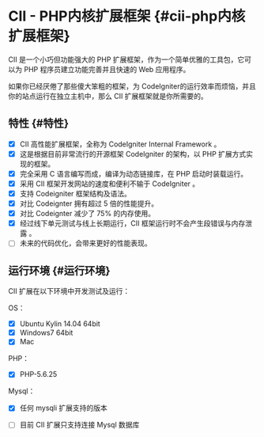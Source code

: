 # CII - PHP内核扩展框架 {#cii-php内核扩展框架}

CII 是一个小巧但功能强大的 PHP 扩展框架，作为一个简单优雅的工具包，它可以为 PHP 程序员建立功能完善并且快速的 Web 应用程序。

如果你已经厌倦了那些傻大笨粗的框架，为 CodeIgniter的运行效率而烦恼，并且你的站点运行在独立主机中，那么 CII 扩展框架就是你所需要的。

## 特性 {#特性}

* [x] CII 高性能扩展框架，全称为 CodeIgniter Internal Framework 。
* [x] 这是根据目前非常流行的开源框架 CodeIgniter 的架构，以 PHP 扩展方式实现的框架。
* [x] 完全采用 C 语言编写而成，编译为动态链接库，在 PHP 启动时装载运行。
* [x] 采用 CII 框架开发网站的速度和便利不输于 CodeIgniter 。
* [x] 支持 Codeigniter 框架结构及语法。
* [x] 对比 Codeignter 拥有超过 5 倍的性能提升。
* [x] 对比 Codeignter 减少了 75% 的内存使用。
* [x] 经过线下单元测试与线上长期运行，CII 框架运行时不会产生段错误与内存泄露 。
* [ ] 未来的代码优化，会带来更好的性能表现。

## 运行环境 {#运行环境}

CII 扩展在以下环境中开发测试及运行：

OS：

* [x] Ubuntu Kylin 14.04 64bit
* [x] Windows7 64bit
* [x] Mac

PHP：

* [x] PHP-5.6.25

Mysql：

* [x] 任何 mysqli 扩展支持的版本
* [ ] 目前 CII 扩展只支持连接 Mysql 数据库



